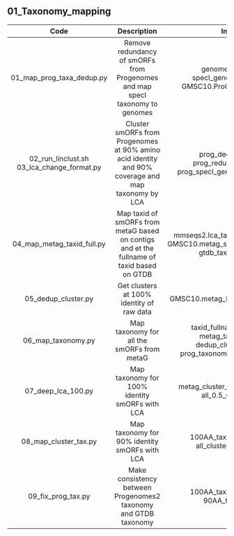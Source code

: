 ## 01_Taxonomy_mapping

| **Code** | **Description** | **Input** | **Output** |
| :---: | :---: | :---: | :---: |
| 01_map_prog_taxa_dedup.py | Remove redundancy of smORFs from Progenomes and map specI taxonomy to genomes | genome_prog.tsv specI_genome_taxa.txt GMSC10.ProG_smorfs.faa.gz | prog_specI_genome_taxa.tsv prog_dedup_sort.faa.gz prog_redundant.tsv.gz |
| 02_run_linclust.sh 03_lca_change_format.py | Cluster smORFs from Progenomes at 90% amino acid identity and 90% coverage and map taxonomy by LCA | prog_dedup.faa.gz prog_redundant.tsv.gz prog_specI_genome_taxa.tsv.gz | prog_taxonomy_change.tsv.gz |
| 04_map_metag_taxid_full.py | Map taxid of smORFs from metaG based on contigs and et the fullname of taxid based on GTDB | mmseqs2.lca_taxonomy.full.tsv.xz GMSC10.metag_smorfs.rename.txt.xz gtdb_taxonomy.tsv | metag_taxid.tsv.xz taxid_fullname_gtdb.tsv |
| 05_dedup_cluster.py | Get clusters at 100% identity of raw data | GMSC10.metag_ProG_smorfs.faa.gz | dedup_cluster.tsv.gz |
| 06_map_taxonomy.py | Map taxonomy for all the smORFs from metaG | taxid_fullname_gtdb.tsv metag_taxid.tsv.xz dedup_cluster.tsv.gz prog_taxonomy_change.tsv.gz | metag_cluster_taxonomy.tsv.xz |
| 07_deep_lca_100.py | Map taxonomy for 100% identity smORFs with LCA | metag_cluster_taxonomy.tsv.xz all_0.5_0.9.tsv.gz | 100AA_taxonomy.tsv.xz |
| 08_map_cluster_tax.py | Map taxonomy for 90% identity smORFs with LCA | 100AA_taxonomy.tsv.xz all_cluster_0.9.tsv.xz | 90AA_tax.tsv.xz |
| 09_fix_prog_tax.py | Make consistency between Progenomes2 taxonomy and GTDB taxonomy | 100AA_taxonomy.tsv.xz 90AA_tax.tsv.xz | GMSC10.100AA.taxonomy.tsv GMSC10.90AA.taxonomy.tsv |
